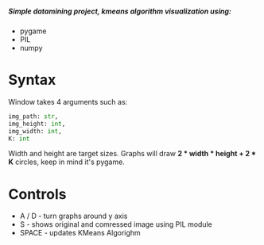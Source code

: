 ##### Simple datamining project, kmeans algorithm visualization using:
 - pygame
 - PIL
 - numpy

# Syntax

Window takes 4 arguments such as:
```python
img_path: str,
img_height: int,
img_width: int,
K: int
```    

Width and height are target sizes.
Graphs will draw **2 * width * height + 2 * K** circles, keep in mind it's pygame.

# Controls

 - A / D - turn graphs around y axis
 - S - shows original and comressed image using PIL module
 - SPACE - updates KMeans Algorighm



